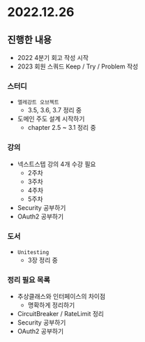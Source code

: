 # 2022.12.26

## 진행한 내용

- 2022 4분기 회고 작성 시작
- 2023 회원 스쿼드 Keep / Try / Problem 작성

### 스터디

- `엘레강트 오브젝트`
	- 3.5, 3.6, 3.7 정리 중
- 도메인 주도 설계 시작하기
	- chapter 2.5 ~ 3.1 정리 중

### 강의

- 넥스트스텝 강의 4개 수강 필요
	- 2주차
  - 3주차
  - 4주차
  - 5주차
- Security 공부하기
- OAuth2 공부하기

### 도서

- `Unitesting`
	- 3장 정리 중

### 정리 필요 목록

- 추상클래스와 인터페이스의 차이점
	- 명확하게 정리하기
- CircuitBreaker / RateLimit 정리
- Security 공부하기
- OAuth2 공부하기
